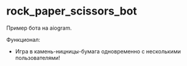 # rock_paper_scissors_bot
Пример бота на aiogram.

Функционал:
- Игра в камень-ницницы-бумага одновременно с несколькими пользователями!
